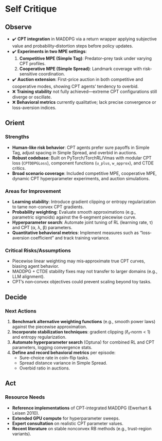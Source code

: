 # Self Critique

## Observe

- ✔️ **CPT integration** in MADDPG via a return wrapper applying subjective value and probability‐distortion steps before policy updates.
- ✔️ **Experiments in two MPE settings**:
  1. **Competitive MPE (Simple Tag)**: Predator–prey task under varying CPT profiles.
  2. **Cooperative MPE (Simple Spread)**: Landmark coverage with risk‐sensitive coordination.
- ✔️ **Auction extension**: First-price auction in both competitive and cooperative modes, showing CPT agents’ tendency to overbid.
- ❌ **Training stability** not fully achieved—extreme CPT configurations still diverge or oscillate.
- ❌ **Behavioral metrics** currently qualitative; lack precise convergence or loss-aversion indices.

## Orient

### Strengths

- **Human-like risk behavior**: CPT agents prefer sure payoffs in Simple Tag, adjust spacing in Simple Spread, and overbid in auctions.
- **Robust codebase**: Built on PyTorch/TorchRL/Vmas with modular CPT loss (`CPTDDPGLoss`), component functions (`u_plus`, `w_approx`), and CTDE critics.
- **Broad scenario coverage**: Included competitive MPE, cooperative MPE, dynamic CPT hyperparameter experiments, and auction simulations.

### Areas for Improvement

- **Learning stability**: Introduce gradient clipping or entropy regularization to tame non-convex CPT gradients.
- **Probability weighting**: Evaluate smooth approximations (e.g., parametric sigmoids) against the 6‐segment piecewise curve.
- **Hyperparameter search**: Automate joint tuning of RL (learning rate, τ) and CPT (α, λ, β) parameters.
- **Quantitative behavioral metrics**: Implement measures such as “loss‐aversion coefficient” and track training variance.

### Critical Risks/Assumptions

- Piecewise linear weighting may mis‐approximate true CPT curves, biasing agent behavior.
- MADDPG + CTDE stability fixes may not transfer to larger domains (e.g., LLM alignment).
- CPT’s non‐convex objectives could prevent scaling beyond toy tasks.

## Decide

### Next Actions

1. **Benchmark alternative weighting functions** (e.g., smooth power laws) against the piecewise approximation.  
2. **Incorporate stabilization techniques**: gradient clipping (ℓ₂‐norm < 1) and entropy regularization.  
3. **Automate hyperparameter search** (Optuna) for combined RL and CPT parameters, logging convergence stats.  
4. **Define and record behavioral metrics** per episode:
   - Sure-choice rate in coin-flip tasks.  
   - Spread distance variance in Simple Spread.  
   - Overbid ratio in auctions.

## Act

### Resource Needs

- **Reference implementations** of CPT-integrated MADDPG (Ewerhart & Leisen 2010).  
- **Extended GPU compute** for hyperparameter sweeps.  
- **Expert consultation** on realistic CPT parameter values.  
- **Recent literature** on stable nonconvex RB methods (e.g., trust-region variants).
